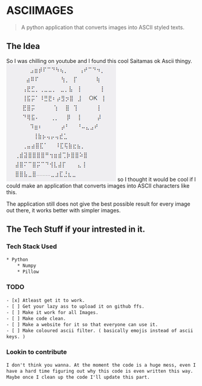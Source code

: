 # ASCIIMAGES 

> A python application that converts images into ASCII styled texts. 

## The Idea
So I was chilling on youtube and I found this cool Saitamas ok Ascii thingy.
![Saitama: OK](https://github.com/fauwara/images-to-ascii/blob/master/images/saitama-ok-ascii.png?raw=true)
so I thought it would be cool if I could make an application that converts images into ASCII characters like this.

The application still does not give the best possible result for every image out there, it works better with simpler images.

## The Tech Stuff if your intrested in it.

### Tech Stack Used
    * Python
        * Numpy
        * Pillow

### TODO
    - [x] Atleast get it to work.
    - [ ] Get your lazy ass to upload it on github ffs.
    - [ ] Make it work for all Images.
    - [ ] Make code clean.
    - [ ] Make a website for it so that everyone can use it.
    - [ ] Make coloured ascii filter. ( basically emojis instead of ascii keys. )

### Lookin to contribute
    I don't think you wanna. At the moment the code is a huge mess, even I have a hard time figuring out why this code is even written this way.
    Maybe once I clean up the code I'll update this part.
